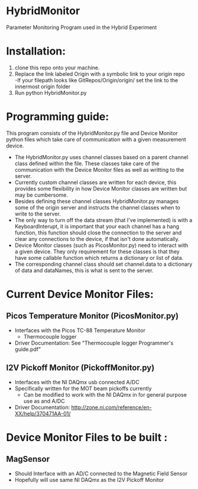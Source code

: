 # HybridMonitor
Parameter Monitoring Program used in the Hybrid Experiment

# Installation:
1. clone this repo onto your machine.  
2. Replace the link labeled Origin with a symbolic link to your origin repo  
   -If your filepath looks like GitRepos/Origin/origin/ set the link to the innermost origin folder  
3. Run python HybridMonitor.py

# Programming guide:
This program consists of the HybridMonitor.py file and Device Monitor python files which take care of communication with a given measurement device.

* The HybridMonitor.py uses channel classes based on a parent channel class defined within the file. These classes take care of the communication with the Device Monitor files as well as writting to the server.   
* Currently custom channel classes are written for each device, this provides some flexibility in how Device Monitor classes are written but may be cumbersome. 
* Besides defining these channel classes HybridMonitor.py manages some of the origin server and instructs the channel classes when to write to the server.
* The only way to turn off the data stream (that I've implemented) is with a KeyboardInterupt, it is important that your each channel has a hang function, this function should close the connection to the server and clear any connections to the device, if that isn't done automatically.  
* Device Monitor classes (such as PicosMonitor.py) need to interact with a given device. They only requirement for these classes is that they have some callable function which returns a dictionary or list of data.
* The corresponding channel class should set channel.data to a dictionary of data and dataNames, this is what is sent to the server.

# Current Device Monitor Files: 

## Picos Temperature Monitor (PicosMonitor.py)
* Interfaces with the Picos TC-88 Temperature Monitor
  * Thermocouple logger
* Driver Documentation: See "Thermocouple logger Programmer's guide.pdf"

## I2V Pickoff Monitor (PickoffMonitor.py)
* Interfaces with the NI DAQmx usb connected A/DC
* Specifically written for the MOT beam pickoffs currently
  * Can be modified to work with the NI DAQmx in for general purpose use as and A/DC
* Driver Documentation: http://zone.ni.com/reference/en-XX/help/370471AA-01/
  
# Device Monitor Files to be built :

## MagSensor
* Should Interface with an AD/C connected to the Magnetic Field Sensor
* Hopefully will use same NI DAQmx as the I2V Pickoff Monitor
